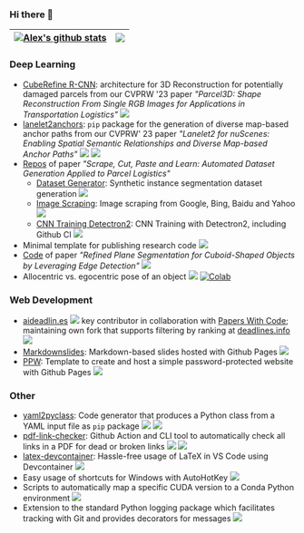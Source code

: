 ### Hi there 👋

| <a href="https://a-nau.github.io"><img align="center" src="https://github-readme-stats.vercel.app/api?username=a-nau&show_icons=true&include_all_commits=true&hide_border=true" alt="Alex's github stats" /></a> | <a href="https://a-nau.github.io"><img align="center" src="https://github-readme-stats.vercel.app/api/top-langs/?username=a-nau&layout=compact&hide_border=true" /></a> |
| ------------- | ------------- |

### Deep Learning

- [CubeRefine R-CNN](https://github.com/a-nau/CubeRefine-R-CNN): architecture for 3D Reconstruction for potentially damaged parcels from our CVPRW '23 paper *"Parcel3D: Shape Reconstruction From Single RGB Images for Applications in Transportation Logistics"* <a href="https://github.com/a-nau/CubeRefine-R-CNN"><img src="https://img.shields.io/github/stars/a-nau/CubeRefine-R-CNN?style=social"/></a>
- [lanelet2anchors](https://github.com/FelixHertlein/lanelet2anchors): `pip` package for the generation of diverse map-based anchor paths from our CVPRW' 23 paper *"Lanelet2 for nuScenes: Enabling Spatial Semantic Relationships and Diverse Map-based Anchor Paths"*  <a href="https://github.com/FelixHertlein/lanelet2anchors"><img src="https://img.shields.io/github/stars/FelixHertlein/lanelet2anchors?style=social"/></a> <a href="https://pypi.org/project/lanelet2anchors/"><img src="https://img.shields.io/pypi/dw/lanelet2anchors"></a>
- [Repos](https://a-nau.github.io/parcel2d/) of paper *"Scrape, Cut, Paste and Learn: Automated Dataset Generation Applied to Parcel Logistics"*
  - [Dataset Generator](https://github.com/a-nau/synthetic-dataset-generation): Synthetic instance segmentation dataset generation <a href="https://github.com/a-nau/synthetic-dataset-generation"><img src="https://img.shields.io/github/stars/a-nau/synthetic-dataset-generation?style=social"/></a>
  - [Image Scraping](https://github.com/a-nau/easy-image-scraping): Image scraping from Google, Bing, Baidu and Yahoo <a href="https://github.com/a-nau/easy-image-scraping"><img src="https://img.shields.io/github/stars/a-nau/easy-image-scraping?style=social"/></a>
  - [CNN Training Detectron2](https://github.com/a-nau/image-selection-and-cnn-training): CNN Training with Detectron2, including Github CI <a href="https://github.com/a-nau/image-selection-and-cnn-training"><img src="https://img.shields.io/github/stars/a-nau/image-selection-and-cnn-training?style=social"/></a>
- Minimal template for publishing research code  <a href="https://github.com/a-nau/research-code-template-python"><img src="https://img.shields.io/github/stars/a-nau/research-code-template-python?style=social"/></a>
- [Code](https://github.com/a-nau/Plane-Segmentation-Refinement) of paper *"Refined Plane Segmentation for Cuboid-Shaped Objects by Leveraging Edge Detection"* <a href="https://github.com/a-nau/Plane-Segmentation-Refinement"><img src="https://img.shields.io/github/stars/a-nau/Plane-Segmentation-Refinement?style=social"/></a>
- Allocentric vs. egocentric pose of an object <a href="https://github.com/a-nau/allocentric_vs_egocentric_pose"><img src="https://img.shields.io/github/stars/a-nau/allocentric_vs_egocentric_pose?style=social"/></a> [![Colab](https://colab.research.google.com/assets/colab-badge.svg)](https://colab.research.google.com/drive/1bCdd_R4Hj4YIXyoXGd6E_CZ1N-Uo_Th4?usp=sharing)


### Web Development

- [aideadlin.es](https://aideadlin.es) <a href="https://github.com/paperswithcode/ai-deadlines"><img src="https://img.shields.io/github/stars/paperswithcode/ai-deadlines?style=social"/></a> key contributor in collaboration with [Papers With Code](https://paperswithcode.com/); maintaining own fork that supports filtering by ranking at [deadlines.info](https://deadlines.info)  <a href="https://github.com/a-nau/conference-deadlines"><img src="https://img.shields.io/github/stars/a-nau/conference-deadlines?style=social"/></a>
- [Markdownslides](https://github.com/a-nau/markdownslides): Markdown-based slides hosted with Github Pages <a href="https://github.com/a-nau/markdownslides"><img src="https://img.shields.io/github/stars/a-nau/markdownslides?style=social"/></a>
- [PPW](https://github.com/a-nau/password-protected-website-template):  Template to create and host a simple password-protected website with Github Pages  <a href="https://github.com/a-nau/password-protected-website-template"><img src="https://img.shields.io/github/stars/a-nau/password-protected-website-template?style=social"/></a>


### Other

- [yaml2pyclass](https://github.com/a-nau/yaml2pyclass): Code generator that produces a Python class from a YAML input file as `pip` package <a href="https://github.com/a-nau/yaml2pyclass"><img src="https://img.shields.io/github/stars/a-nau/yaml2pyclass?style=social"/></a> <a href="https://pypi.org/project/yaml2pyclass/"><img src="https://img.shields.io/pypi/dw/yaml2pyclass"></a>
- [pdf-link-checker](https://github.com/marketplace/actions/pdf-link-checker): Github Action and CLI tool to automatically check all links in a PDF for dead or broken links  <a href="https://github.com/a-nau/pdf-link-checker"><img src="https://img.shields.io/github/stars/a-nau/pdf-link-checker?style=social"/></a> <a href="https://pypi.org/project/pdflinkchecker-cli/"><img src="https://img.shields.io/pypi/dw/pdf-link-checker"></a>
- [latex-devcontainer](https://github.com/a-nau/latex-devcontainer): Hassle-free usage of LaTeX in VS Code using Devcontainer <a href="https://github.com/a-nau/latex-devcontainer"><img src="https://img.shields.io/github/stars/a-nau/latex-devcontainer?style=social"/></a>
- Easy usage of shortcuts for Windows with AutoHotKey <a href="https://github.com/a-nau/AutoHotKey-GUI-and-Commands"><img src="https://img.shields.io/github/stars/a-nau/AutoHotKey-GUI-and-Commands?style=social"/></a>
- Scripts to automatically map a specific CUDA version to a Conda Python environment <a href="https://github.com/a-nau/python-cuda-envs"><img src="https://img.shields.io/github/stars/a-nau/python-cuda-envs?style=social"/></a>
- Extension to the standard Python logging package which facilitates tracking with Git and provides decorators for messages <a href="https://github.com/a-nau/Logging-Extended"><img src="https://img.shields.io/github/stars/a-nau/Logging-Extended?style=social"/></a>

<!--
**a-nau/a-nau** is a ✨ _special_ ✨ repository because its `README.md` (this file) appears on your GitHub profile.

Here are some ideas to get you started:

- 🔭 I’m currently working on ...
- 🌱 I’m currently learning ...
- 👯 I’m looking to collaborate on ...
- 🤔 I’m looking for help with ...
- 💬 Ask me about ...
- 📫 How to reach me: ...
- 😄 Pronouns: ...
- ⚡ Fun fact: ...
-->
